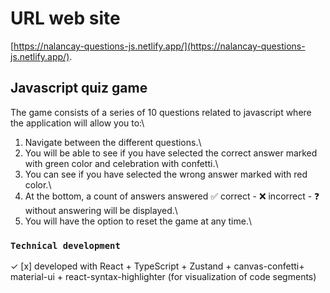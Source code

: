 # URL web site

[https://nalancay-questions-js.netlify.app/](https://nalancay-questions-js.netlify.app/).

## Javascript quiz game

The game consists of a series of 10 questions related to javascript where the application will allow you to:\

1. Navigate between the different questions.\
2. You will be able to see if you have selected the correct answer marked with green color and celebration with confetti.\
3. You can see if you have selected the wrong answer marked with red color.\
4. At the bottom, a count of answers answered ✅ correct - ❌ incorrect - ❓ without answering will be displayed.\
5. You will have the option to reset the game at any time.\

### `Technical development`

✓ [x] developed with React + TypeScript + Zustand + canvas-confetti+ material-ui + react-syntax-highlighter (for visualization of code segments)
